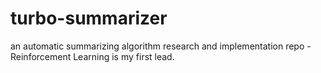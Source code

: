 # turbo-summarizer
an automatic summarizing algorithm research and implementation repo - Reinforcement Learning is my first lead.

